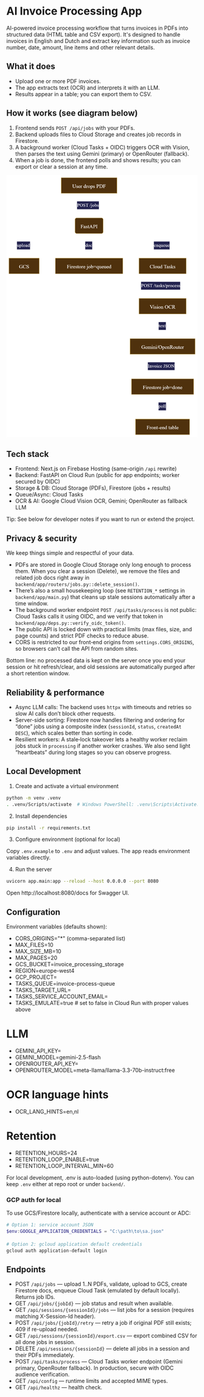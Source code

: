 # AI Invoice Processing App

AI-powered invoice processing workflow that turns invoices in PDFs into structured data (HTML table and CSV export). It's designed to handle invoices in English and Dutch and extract key information such as invoice number, date, amount, line items and other relevant details.

## What it does
- Upload one or more PDF invoices.
- The app extracts text (OCR) and interprets it with an LLM.
- Results appear in a table; you can export them to CSV.

## How it works (see diagram below)
1) Frontend sends `POST /api/jobs` with your PDFs.
2) Backend uploads files to Cloud Storage and creates job records in Firestore.
3) A background worker (Cloud Tasks + OIDC) triggers OCR with Vision, then parses
   the text using Gemini (primary) or OpenRouter (fallback).
4) When a job is done, the frontend polls and shows results; you can export or
   clear a session at any time.

![Workflow](image.png)

## Tech stack
- Frontend: Next.js on Firebase Hosting (same-origin `/api` rewrite)
- Backend: FastAPI on Cloud Run (public for app endpoints; worker secured by OIDC)
- Storage & DB: Cloud Storage (PDFs), Firestore (jobs + results)
- Queue/Async: Cloud Tasks
- OCR & AI: Google Cloud Vision OCR, Gemini; OpenRouter as fallback LLM

Tip: See below for developer notes if you want to run or extend the project.

## Privacy & security

We keep things simple and respectful of your data.

- PDFs are stored in Google Cloud Storage only long enough to process them.
  When you clear a session (Delete), we remove the files and related job docs right away
  in `backend/app/routers/jobs.py::delete_session()`.
- There’s also a small housekeeping loop (see `RETENTION_*` settings in `backend/app/main.py`)
  that cleans up stale sessions automatically after a time window.
- The background worker endpoint `POST /api/tasks/process` is not public: Cloud Tasks calls it
  using OIDC, and we verify that token in `backend/app/deps.py::verify_oidc_token()`.
- The public API is locked down with practical limits (max files, size, and page counts) and
  strict PDF checks to reduce abuse.
- CORS is restricted to our front‑end origins from `settings.CORS_ORIGINS`, so browsers can’t
  call the API from random sites.

Bottom line: no processed data is kept on the server once you end your session or hit refresh/clear,
and old sessions are automatically purged after a short retention window.

## Reliability & performance

- Async LLM calls: The backend uses `httpx` with timeouts and retries so slow AI calls don’t block other requests.
- Server-side sorting: Firestore now handles filtering and ordering for “done” jobs using a composite index
  (`sessionId`, `status`, `createdAt DESC`), which scales better than sorting in code.
- Resilient workers: A stale‑lock takeover lets a healthy worker reclaim jobs stuck in `processing` if another
  worker crashes. We also send light “heartbeats” during long stages so you can observe progress.

## Local Development

1) Create and activate a virtual environment

```bash
python -m venv .venv
. .venv/Scripts/activate  # Windows PowerShell: .venv\Scripts\Activate.ps1
```

2) Install dependencies

```bash
pip install -r requirements.txt
```

3) Configure environment (optional for local)

Copy `.env.example` to `.env` and adjust values. The app reads environment variables directly.

4) Run the server

```bash
uvicorn app.main:app --reload --host 0.0.0.0 --port 8080
```

Open http://localhost:8080/docs for Swagger UI.

## Configuration

Environment variables (defaults shown):
- CORS_ORIGINS="*"  (comma-separated list)
- MAX_FILES=10
- MAX_SIZE_MB=10
- MAX_PAGES=20
- GCS_BUCKET=invoice_processing_storage
- REGION=europe-west4
- GCP_PROJECT=
- TASKS_QUEUE=invoice-process-queue
- TASKS_TARGET_URL=
- TASKS_SERVICE_ACCOUNT_EMAIL=
- TASKS_EMULATE=true  # set to false in Cloud Run with proper values above

# LLM
- GEMINI_API_KEY=
- GEMINI_MODEL=gemini-2.5-flash
- OPENROUTER_API_KEY=
- OPENROUTER_MODEL=meta-llama/llama-3.3-70b-instruct:free

# OCR language hints
- OCR_LANG_HINTS=en,nl

# Retention
- RETENTION_HOURS=24
- RETENTION_LOOP_ENABLE=true
- RETENTION_LOOP_INTERVAL_MIN=60

For local development, .env is auto-loaded (using python-dotenv). You can keep `.env` either at repo root or under `backend/`.

### GCP auth for local

To use GCS/Firestore locally, authenticate with a service account or ADC:

```powershell
# Option 1: service account JSON
$env:GOOGLE_APPLICATION_CREDENTIALS = "C:\path\to\sa.json"

# Option 2: gcloud application default credentials
gcloud auth application-default login
```

## Endpoints

- POST `/api/jobs` — upload 1..N PDFs, validate, upload to GCS, create Firestore docs, enqueue Cloud Task (emulated by default locally). Returns job IDs.
- GET `/api/jobs/{jobId}` — job status and result when available.
- GET `/api/sessions/{sessionId}/jobs` — list jobs for a session (requires matching X-Session-Id header).
- POST `/api/jobs/{jobId}/retry` — retry a job if original PDF still exists; 409 if re-upload needed.
- GET `/api/sessions/{sessionId}/export.csv` — export combined CSV for all done jobs in session.
- DELETE `/api/sessions/{sessionId}` — delete all jobs in a session and their PDFs immediately.
- POST `/api/tasks/process` — Cloud Tasks worker endpoint (Gemini primary, OpenRouter fallback). In production, secure with OIDC audience verification.
- GET `/api/config` — runtime limits and accepted MIME types.
- GET `/api/healthz` — health check.

